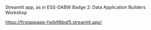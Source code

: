 Streamlit app, as in ESS-DABW Badge 2: Data Application Builders Workshop

https://firstappapp-fwlbfl8bqf5.streamlit.app/
